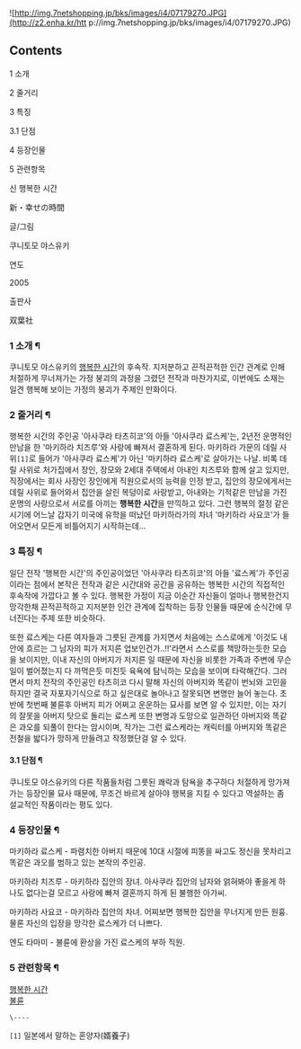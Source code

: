 ![http://img.7netshopping.jp/bks/images/i4/07179270.JPG](http://z2.enha.kr/htt
p://img.7netshopping.jp/bks/images/i4/07179270.JPG)

## Contents

    

1 소개

2 줄거리

3 특징

    

3.1 단점

4 등장인물

5 관련항목

신 행복한 시간

新・幸せの時間

글/그림

쿠니토모 야스유키

연도

2005

출판사

双葉社

### 1 소개 ¶

쿠니토모 야스유키의 [행복한 시간](%ED%96%89%EB%B3%B5%ED%95%9C%20%EC%8B%9C%EA%B0%84.md)의
후속작. 지저분하고 끈적끈적한 인간 관계로 인해 처절하게 무너져가는 가정 붕괴의 과정을 그렸던 전작과 마찬가지로, 이번에도 소재는 일견
행복해 보이는 가정의 붕괴가 주제인 만화이다.

### 2 줄거리 ¶

행복한 시간의 주인공 '아사쿠라 타츠히코'의 아들 '아사쿠라 료스케'는, 2년전 운명적인 만남을 한 '마키하라 치즈루'와 사랑에 빠져서
결혼하게 된다. 마키하라 가문의 데릴 사위`[1]`로 들어가 '아사쿠라 료스케'가 아닌 '마키하라 료스케'로 살아가는 나날. 비록 데릴
사위로 처가집에서 장인, 장모와 2세대 주택에서 아내인 치즈루와 함께 살고 있지만, 직장에서는 회사 사장인 장인에게 직원으로서의 능력을 인정
받고, 집안의 장모에게서는 데릴 사위로 들어와서 집안을 살린 복덩이로 사랑받고, 아내와는 기적같은 만남을 가진 운명의 사랑으로서 서로를
아끼는 **행복한 시간**을 만끽하고 있다. 그런 행복의 절정 같은 시기에 어느날 갑자기 미국에 유학을 떠났던 마키하라가의 차녀 '마키하라
사요코'가 들어오면서 모든게 비틀어지기 시작하는데...

### 3 특징 ¶

일단 전작 '행복한 시간'의 주인공이었던 '아사쿠라 타츠히코'의 아들 '료스케'가 주인공이라는 점에서 본작은 전작과 같은 시간대와 공간을
공유하는 행복한 시간의 직접적인 후속작에 가깝다고 볼 수 있다. 행복한 가정이 지금 이순간 자신들이 얼마나 행복한건지 망각한채 끈적끈적하고
지저분한 인간 관계에 집착하는 등장 인물들 때문에 순식간에 무너진다는 주제 또한 비슷하다.  

  

또한 료스케는 다른 여자들과 그릇된 관계를 가지면서 처음에는 스스로에게 '이것도 내 안에 흐르는 그 남자의 피가 저지른
업보인건가..!!'라면서 스스로를 책망하는듯한 모습을 보이지만, 이내 자신의 아버지가 저지른 일 때문에 자신을 비롯한 가족과 주변에 무슨
일이 벌어졌는지 다 까먹은듯 미친듯 육욕에 탐닉하는 모습을 보이며 타락해간다. 그러면서 마치 전작의 주인공인 타츠히코 다시 말해 자신의
아버지와 똑같이 번뇌와 고민을 하지만 결국 자포자기식으로 하고 싶은대로 놀아나고 잘못되면 변명만 늘어 놓는다. 초반에 첫번째 불륜후 아버지
피가 어쩌고 운운하는 묘사를 보면 알 수 있지만, 이는 자기의 잘못을 아버지 탓으로 돌리는 료스케 또한 변명과 도망으로 일관하던 아버지와
똑같은 과오를 되풀이 한다는 암시이며, 작가는 그런 료스케라는 캐릭터를 아버지와 똑같은 전철을 밟다가 망하게 만들려고 작정했단걸 알 수
있다.  

#### 3.1 단점 ¶

쿠니토모 야스유키의 다른 작품들처럼 그릇된 쾌락과 탐욕을 추구하다 처절하게 망가져 가는 등장인물 묘사 때문에, 무조건 바르게 살아야 행복을
지킬 수 있다고 역설하는 좀 설교적인 작품이라는 평도 있다.  

### 4 등장인물 ¶

  

마키하라 료스케 - 파렴치한 아버지 때문에 10대 시절에 피똥을 싸고도 정신을 못차리고 똑같은 과오를 범하고 있는 본작의 주인공.  

  

마키하라 치즈루 - 마키하라 집안의 장녀. 아사쿠라 집안의 남자와 얽혀봐야 좋을게 하나도 없다는걸 모르고 사랑에 빠져 결혼까지 하게 된
불행한 아가씨.  

  

마키하라 사요코 - 마키하라 집안의 차녀. 어찌보면 행복한 집안을 무너지게 만든 원흉. 물론 자신의 입장을 망각한 료스케가 더 나쁘다.  

  

엔도 타마미 - 불륜에 환상을 가진 료스케의 부하 직원.  

  

### 5 관련항목 ¶

[행복한 시간](%ED%96%89%EB%B3%B5%ED%95%9C%20%EC%8B%9C%EA%B0%84.md)  
[불륜](%EB%B6%88%EB%A5%9C.md)

  
  

`\----`

`[1]` 일본에서 말하는 혼양자(婿養子)

